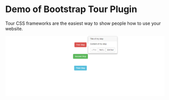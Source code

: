 # Demo of Bootstrap Tour Plugin
Tour CSS frameworks are the easiest way to show people how to use your website.

![Alt text](img/first-step.PNG?raw=true "Title")
